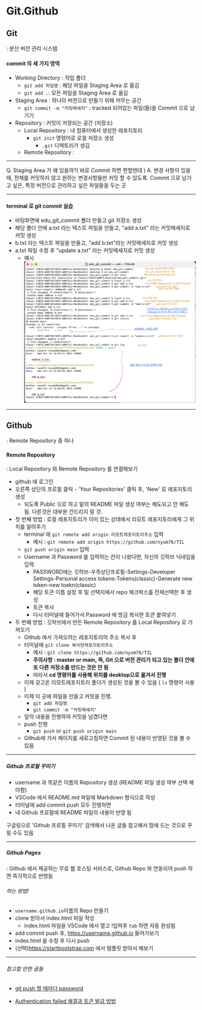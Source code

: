 # Git.Github

## Git
: 분산 버전 관리 시스템
#### commit 의 세 가지 영역
  * Working Directory : 작업 폴더
    * `git add 파일명` : 해당 파일을 Staging Area 로 옮김
    * `git add .`: 모든 파일을 Staging Area 로 옮김
  * Staging Area : 하나의 버전으로 만들기 위해 머무는 공간
    * `git commit -m "커밋메세지"` : tracked 되어있는 파일(들)을 Commit 으로 남기기
  * Repository : 커밋이 저장되는 공간 (저장소)
    * Local Repository : 내 컴퓨터에서 생성한 레포지토리
      * `git init` 명령어로 로컬 저장소 생성
        * `.git` 디렉토리가 생김
    * Remote Repository : 
  
---

Q. Staging Area 가 왜 있을까?( 바로 Commit 하면 편할텐데 )
A. 변경 사항이 있을 때, 전체를 커밋하지 않고 원하는 변경사항들만 커밋 할 수 있도록. Commit 으로 남기고 싶은, 특정 버전으로 관리하고 싶은 파일들을 두는 곳

---

#### terminal 로 git commit 실습
   * 바탕화면에 edu_git_commit 폴더 만들고 git 저장소 생성
   * 해당 폴더 안에 a.txt 라는 텍스트 파일을 만들고, "add a.txt" 라는 커밋메세지로 커밋 생성
   * b.txt 라는 텍스트 파일을 만들고, "add b.txt"라는 커밋메세지로 커밋 생성
   * a.txt 파일 수정 후 "update a.txt" 라는 커밋메세지로 커밋 생성
     * 예시 ![example](<edt_git_commit_example 2.png>)

---

## Github 
: Remote Repository 중 하나
#### Remote Repository
: Local Repository 와 Remote Repository 를 연결해보기
* github 에 로그인 
* 오른쪽 상단의 프로필 클릭 - 'Your Repositories' 클릭 후, 'New' 로 레포지토리 생성
  * 되도록 Public 으로 하고 밑의 README 파일 생성 여부는 해도되고 안 해도 됨. 다른것은 대부분 건드리지 말 것.
* 첫 번째 방법 : 로컬 레포지토리가 이미 있는 상태에서 리모트 레포지토리에게 그 위치를 알려주기
  * terminal 에 `git remote add origin 리모트레포지토리주소` 입력
    * 예시 : `git remote add origin https://github.com/nyum76/TIL`
  * `git push origin main` 입력
  * Username 과 Password 를 입력하는 칸이 나왔다면, 자신의 깃허브 닉네임을 입력.
    * PASSWORD에는 깃허브-우측상단프로필-Settings-Developer Settings-Personal access tokens-Tokens(classic)-Generate new token-new toekn(classic)
    - 해당 토큰 이름 설정 후 밑 선택지에서 repo 체크박스를 전체선택한 후 생성
    - 토큰 복사 
    -  다시 터미널에 들어가서 Password 에 방금 복사한 토큰 붙여넣기
* 두 번째 방법 : 깃허브에서 만든 Remote Repository 를 Local Repository 로 가져오기
  * Github 에서 가져오려는 레포지토리의 주소 복사 후
  * 터미널에 `git clone 복사한레포지토리주소`
    * 예시 : `git clone https://github.com/nyum76/TIL`
    * **주의사항 : master or main, 즉, Git 으로 버전 관리가 되고 있는 폴더 안에 또 다른 저장소를 만드는 것은 안 됨**
    * 따라서 **cd 명령어를 사용해 위치를 desktop으로 옮겨서 진행**
  * 이제 갖고온 리모트레포지토리 폴더가 생성된 것을 볼 수 있음 ( `ls` 명령어 사용 )
  * 이제 이 곳에 파일을 만들고 커밋을 진행.
    * `git add 파일명`
    * `git commit -m "커밋메세지"`
  * 앞의 내용을 진행하여 커밋을 남겼다면
  * push 진행 
    * `git push` or `git push origin main`
  * Github에 가서 페이지를 새로고침하면 Commit 된 내용이 반영된 것을 볼 수 있음
---
##### Github 프로필 꾸미기
* username 과 똑같은 이름의 Repository 생성 (README 파일 생성 여부 선택 해야함)
* VSCode 에서 README.md 파일에 Markdown 형식으로 작성
* 터미널에 add commit push 모두 진행하면
* 내 Github 프로필에 README 파일의 내용이 반영 됨

구글링으로 'Github 프로필 꾸미기' 검색해서 나온 글들 참고해서 맘에 드는 것으로 꾸밀 수도 있음

---

##### Github Pages
: Github 에서 제공하는 무료 웹 호스팅 서비스로, Github Repo 와 연동되어 push 하면 즉각적으로 반영됨

###### 하는 방법!
* `username.github.io`이름의 Repo 만들기
* clone 받아서 index.html 파일 작성
  * index.html 파일을 VSCode 에서 열고 !입력후 `tab` 하면 자동 완성됨
* add commit push 후, https://username.github.io 들어가보기
* index.html 을 수정 후 다시 push
* (선택)https://startbootstrap.com 에서 템플릿 받아서 해보기





---
###### 참고할 만한 글들
* [git push 할 때마다 password](https://velog.io/@kya754/Git-pull-push-%ED%95%A0-%EB%95%8C-password-%EB%A7%A4%EB%B2%88-%EC%9E%85%EB%A0%A5%ED%95%98%EA%B8%B0-%EA%B7%80%EC%B0%AE%EB%8B%A4%EB%A9%B4)

* [Authentication failed 해결과 토큰 발급 방법](https://yian.tistory.com/38)